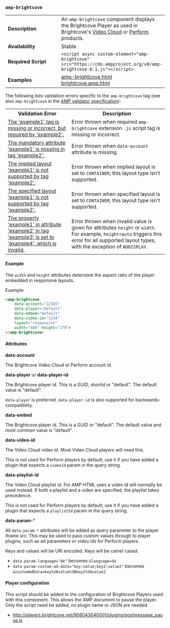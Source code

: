 <!---
Copyright 2015 Brightcove. All Rights Reserved.

Licensed under the Apache License, Version 2.0 (the "License");
you may not use this file except in compliance with the License.
You may obtain a copy of the License at

      http://www.apache.org/licenses/LICENSE-2.0

Unless required by applicable law or agreed to in writing, software
distributed under the License is distributed on an "AS-IS" BASIS,
WITHOUT WARRANTIES OR CONDITIONS OF ANY KIND, either express or implied.
See the License for the specific language governing permissions and
limitations under the License.
-->

### <a name="amp-brightcove"></a> `amp-brightcove`

<table>
  <tr>
    <td width="40%"><strong>Description</strong></td>
    <td>An <code>amp-brightcove</code> component displays the Brightcove Player as used in Brightcove's <a href="https://www.brightcove.com/en/online-video-platform">Video Cloud</a> or <a href="https://www.brightcove.com/en/perform">Perform</a> products.</td>
  </tr>
  <tr>
    <td width="40%"><strong>Availability</strong></td>
    <td>Stable</td>
  </tr>
  <tr>
    <td width="40%"><strong>Required Script</strong></td>
    <td><code>&lt;script async custom-element="amp-brightcove" src="https://cdn.ampproject.org/v0/amp-brightcove-0.1.js">&lt;/script></code></td>
  </tr>
  <tr>
    <td width="40%"><strong>Examples</strong></td>
    <td><a href="https://ampbyexample.com/components/amp-brightcove">amp-brightcove.html</a><br /><a href="https://github.com/ampproject/amphtml/blob/master/examples/brightcove.amp.html">brightcove.amp.html</a></td>
  </tr>
</table>

The following lists validation errors specific to the `amp-brightcove` tag
(see also `amp-brightcove` in the [AMP validator specification](https://github.com/ampproject/amphtml/blob/master/validator/validator.protoascii)):

<table>
  <tr>
    <th width="40%"><strong>Validation Error</strong></th>
    <th>Description</th>
  </tr>
  <tr>
    <td width="40%"><a href="https://www.ampproject.org/docs/reference/validation_errors.html#tag-required-by-another-tag-is-missing">The 'example1' tag is missing or incorrect, but required by 'example2'.</a></td>
    <td>Error thrown when required <code>amp-brightcove</code> extension <code>.js</code> script tag is missing or incorrect.</td>
  </tr>
  <tr>
    <td width="40%"><a href="https://www.ampproject.org/docs/reference/validation_errors.html#mandatory-attribute-missing">The mandatory attribute 'example1' is missing in tag 'example2'.</a></td>
    <td>Error thrown when <code>data-account</code> attribute is missing.</td>
  </tr>
  <tr>
    <td width="40%"><a href="https://www.ampproject.org/docs/reference/validation_errors.html#implied-layout-isnt-supported-by-amp-tag">The implied layout 'example1' is not supported by tag 'example2'.</a></td>
    <td>Error thrown when implied layout is set to <code>CONTAINER</code>; this layout type isn't supported.</td>
  </tr>
  <tr>
    <td width="40%"><a href="https://www.ampproject.org/docs/reference/validation_errors.html#specified-layout-isnt-supported-by-amp-tag">The specified layout 'example1' is not supported by tag 'example2'.</a></td>
    <td>Error thrown when specified layout is set to <code>CONTAINER</code>; this layout type isn't supported.</td>
  </tr>
  <tr>
    <td width="40%"><a href="https://www.ampproject.org/docs/reference/validation_errors.html#invalid-property-value">The property 'example1' in attribute 'example2' in tag 'example3' is set to 'example4', which is invalid.</a></td>
    <td>Error thrown when invalid value is given for attributes <code>height</code> or <code>width</code>. For example, <code>height=auto</code> triggers this error for all supported layout types, with the exception of <code>NODISPLAY</code>.</td>
  </tr>
</table>

#### Example

The `width` and `height` attributes determine the aspect ratio of the player embedded in responsive layouts.

Example:

```html
<amp-brightcove
    data-account="12345"
    data-player="default"
    data-embed="default"
    data-video-id="1234"
    layout="responsive"
    width="480" height="270">
</amp-brightcove>
```

#### Attributes

**data-account**

The Brightcove Video Cloud or Perform account id.

**data-player** or **data-player-id**

The Brightcove player id. This is a GUID, shortid or "default". The default value is "default".

`data-player` is preferred. `data-player-id` is also supported for backwards-compatibility.

**data-embed**

The Brightcove player id. This is a GUID or "default". The default value and most common value is "default".

**data-video-id**

The Video Cloud video id. Most Video Cloud players will need this.

This is not used for Perform players by default; use it if you have added a plugin that expects a `videoId` param in the query string.

**data-playlist-id**

The Video Cloud playlist id. For AMP HTML uses a video id will normally be used instead. If both a playlist and a video are specified, the playlist takes precedence.

This is not used for Perform players by default; use it if you have added a plugin that expects a `playlistId` param in the query string.

**data-param-***

All `data-param-*` attributes will be added as query parameter to the player iframe src. This may be used to pass custom values through to player plugins, such as ad parameters or video ids for Perform players.

Keys and values will be URI encoded. Keys will be camel cased.

- `data-param-language="de"` becomes `&language=de`
- `data-param-custom-ad-data="key:value;key2:value2"` becomes `&customAdData=key%3Avalue%3Bkey2%3Avalue2`

#### Player configuration

This script should be added to the configuration of Brightcove Players used with this component. This allows the AMP document to pause the player. Only the script need be added, no plugin name or JSON are needed.

* http://players.brightcove.net/906043040001/plugins/postmessage_pause.js
